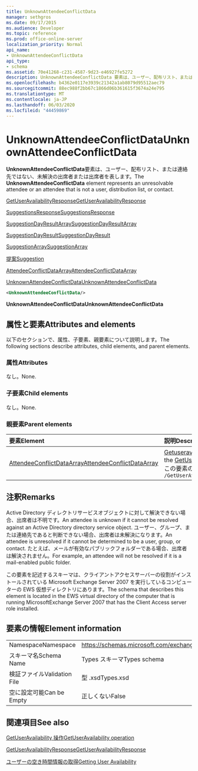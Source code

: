```yaml
---
title: UnknownAttendeeConflictData
manager: sethgros
ms.date: 09/17/2015
ms.audience: Developer
ms.topic: reference
ms.prod: office-online-server
localization_priority: Normal
api_name:
- UnknownAttendeeConflictData
api_type:
- schema
ms.assetid: 70e41268-c231-4587-9d23-e46927fe5272
description: UnknownAttendeeConflictData 要素は、ユーザー、配布リスト、または連絡先ではない、未解決の出席者または出席者を表します。
ms.openlocfilehash: b4362e0117e3939c21342a1ab8079d95512aec79
ms.sourcegitcommit: 88ec988f2bb67c1866d06b361615f3674a24e795
ms.translationtype: MT
ms.contentlocale: ja-JP
ms.lasthandoff: 06/03/2020
ms.locfileid: "44459869"
---
```

# <a name="unknownattendeeconflictdata"></a><span data-ttu-id="9c7c1-103">UnknownAttendeeConflictData</span><span class="sxs-lookup"><span data-stu-id="9c7c1-103">UnknownAttendeeConflictData</span></span>

<span data-ttu-id="9c7c1-104">**UnknownAttendeeConflictData**要素は、ユーザー、配布リスト、または連絡先ではない、未解決の出席者または出席者を表します。</span><span class="sxs-lookup"><span data-stu-id="9c7c1-104">The **UnknownAttendeeConflictData** element represents an unresolvable attendee or an attendee that is not a user, distribution list, or contact.</span></span> 
  
[<span data-ttu-id="9c7c1-105">GetUserAvailabilityResponse</span><span class="sxs-lookup"><span data-stu-id="9c7c1-105">GetUserAvailabilityResponse</span></span>](getuseravailabilityresponse.md)
  
[<span data-ttu-id="9c7c1-106">SuggestionsResponse</span><span class="sxs-lookup"><span data-stu-id="9c7c1-106">SuggestionsResponse</span></span>](suggestionsresponse.md)
  
[<span data-ttu-id="9c7c1-107">SuggestionDayResultArray</span><span class="sxs-lookup"><span data-stu-id="9c7c1-107">SuggestionDayResultArray</span></span>](suggestiondayresultarray.md)
  
[<span data-ttu-id="9c7c1-108">SuggestionDayResult</span><span class="sxs-lookup"><span data-stu-id="9c7c1-108">SuggestionDayResult</span></span>](suggestiondayresult.md)
  
[<span data-ttu-id="9c7c1-109">SuggestionArray</span><span class="sxs-lookup"><span data-stu-id="9c7c1-109">SuggestionArray</span></span>](suggestionarray.md)
  
[<span data-ttu-id="9c7c1-110">提案</span><span class="sxs-lookup"><span data-stu-id="9c7c1-110">Suggestion</span></span>](suggestion.md)
  
[<span data-ttu-id="9c7c1-111">AttendeeConflictDataArray</span><span class="sxs-lookup"><span data-stu-id="9c7c1-111">AttendeeConflictDataArray</span></span>](attendeeconflictdataarray.md)
  
[<span data-ttu-id="9c7c1-112">UnknownAttendeeConflictData</span><span class="sxs-lookup"><span data-stu-id="9c7c1-112">UnknownAttendeeConflictData</span></span>](unknownattendeeconflictdata.md)
  
```xml
<UnknownAttendeeConflictData/>
```

 <span data-ttu-id="9c7c1-113">**UnknownAttendeeConflictData**</span><span class="sxs-lookup"><span data-stu-id="9c7c1-113">**UnknownAttendeeConflictData**</span></span>
## <a name="attributes-and-elements"></a><span data-ttu-id="9c7c1-114">属性と要素</span><span class="sxs-lookup"><span data-stu-id="9c7c1-114">Attributes and elements</span></span>

<span data-ttu-id="9c7c1-115">以下のセクションで、属性、子要素、親要素について説明します。</span><span class="sxs-lookup"><span data-stu-id="9c7c1-115">The following sections describe attributes, child elements, and parent elements.</span></span>
  
### <a name="attributes"></a><span data-ttu-id="9c7c1-116">属性</span><span class="sxs-lookup"><span data-stu-id="9c7c1-116">Attributes</span></span>

<span data-ttu-id="9c7c1-117">なし。</span><span class="sxs-lookup"><span data-stu-id="9c7c1-117">None.</span></span>
  
### <a name="child-elements"></a><span data-ttu-id="9c7c1-118">子要素</span><span class="sxs-lookup"><span data-stu-id="9c7c1-118">Child elements</span></span>

<span data-ttu-id="9c7c1-119">なし。</span><span class="sxs-lookup"><span data-stu-id="9c7c1-119">None.</span></span>
  
### <a name="parent-elements"></a><span data-ttu-id="9c7c1-120">親要素</span><span class="sxs-lookup"><span data-stu-id="9c7c1-120">Parent elements</span></span>

|<span data-ttu-id="9c7c1-121">**要素**</span><span class="sxs-lookup"><span data-stu-id="9c7c1-121">**Element**</span></span>|<span data-ttu-id="9c7c1-122">**説明**</span><span class="sxs-lookup"><span data-stu-id="9c7c1-122">**Description**</span></span>|
|:-----|:-----|
|[<span data-ttu-id="9c7c1-123">AttendeeConflictDataArray</span><span class="sxs-lookup"><span data-stu-id="9c7c1-123">AttendeeConflictDataArray</span></span>](attendeeconflictdataarray.md) <br/> |<span data-ttu-id="9c7c1-124">[Getuseravailability 操作](getuseravailability-operation.md)で識別された、クエリを実行した出席者の競合データの配列を格納します。</span><span class="sxs-lookup"><span data-stu-id="9c7c1-124">Contains an array of conflict data for queried attendees identified in the [GetUserAvailability operation](getuseravailability-operation.md).</span></span>  <br/> <span data-ttu-id="9c7c1-125">この要素の XPath 式を次に示します。</span><span class="sxs-lookup"><span data-stu-id="9c7c1-125">The following is the XPath expression to this element:</span></span>  <br/>  `/GetUserAvailabilityResponse/SuggestionsResponse/SuggestionDayResultArray/SuggestionDayResult[i]/SuggestionArray/Suggestion[i]/AttendeeConflictDataArray` <br/> |
   
## <a name="remarks"></a><span data-ttu-id="9c7c1-126">注釈</span><span class="sxs-lookup"><span data-stu-id="9c7c1-126">Remarks</span></span>

<span data-ttu-id="9c7c1-127">Active Directory ディレクトリサービスオブジェクトに対して解決できない場合、出席者は不明です。</span><span class="sxs-lookup"><span data-stu-id="9c7c1-127">An attendee is unknown if it cannot be resolved against an Active Directory directory service object.</span></span> <span data-ttu-id="9c7c1-128">ユーザー、グループ、または連絡先であると判断できない場合、出席者は未解決になります。</span><span class="sxs-lookup"><span data-stu-id="9c7c1-128">An attendee is unresolved if it cannot be determined to be a user, group, or contact.</span></span> <span data-ttu-id="9c7c1-129">たとえば、メールが有効なパブリックフォルダーである場合、出席者は解決されません。</span><span class="sxs-lookup"><span data-stu-id="9c7c1-129">For example, an attendee will not be resolved if it is a mail-enabled public folder.</span></span>
  
<span data-ttu-id="9c7c1-130">この要素を記述するスキーマは、クライアントアクセスサーバーの役割がインストールされている Microsoft Exchange Server 2007 を実行しているコンピューターの EWS 仮想ディレクトリにあります。</span><span class="sxs-lookup"><span data-stu-id="9c7c1-130">The schema that describes this element is located in the EWS virtual directory of the computer that is running MicrosoftExchange Server 2007 that has the Client Access server role installed.</span></span>
  
## <a name="element-information"></a><span data-ttu-id="9c7c1-131">要素の情報</span><span class="sxs-lookup"><span data-stu-id="9c7c1-131">Element information</span></span>

|||
|:-----|:-----|
|<span data-ttu-id="9c7c1-132">Namespace</span><span class="sxs-lookup"><span data-stu-id="9c7c1-132">Namespace</span></span>  <br/> |https://schemas.microsoft.com/exchange/services/2006/types  <br/> |
|<span data-ttu-id="9c7c1-133">スキーマ名</span><span class="sxs-lookup"><span data-stu-id="9c7c1-133">Schema Name</span></span>  <br/> |<span data-ttu-id="9c7c1-134">Types スキーマ</span><span class="sxs-lookup"><span data-stu-id="9c7c1-134">Types schema</span></span>  <br/> |
|<span data-ttu-id="9c7c1-135">検証ファイル</span><span class="sxs-lookup"><span data-stu-id="9c7c1-135">Validation File</span></span>  <br/> |<span data-ttu-id="9c7c1-136">型 .xsd</span><span class="sxs-lookup"><span data-stu-id="9c7c1-136">Types.xsd</span></span>  <br/> |
|<span data-ttu-id="9c7c1-137">空に設定可能</span><span class="sxs-lookup"><span data-stu-id="9c7c1-137">Can be Empty</span></span>  <br/> |<span data-ttu-id="9c7c1-138">正しくない</span><span class="sxs-lookup"><span data-stu-id="9c7c1-138">False</span></span>  <br/> |
   
## <a name="see-also"></a><span data-ttu-id="9c7c1-139">関連項目</span><span class="sxs-lookup"><span data-stu-id="9c7c1-139">See also</span></span>



[<span data-ttu-id="9c7c1-140">GetUserAvailability 操作</span><span class="sxs-lookup"><span data-stu-id="9c7c1-140">GetUserAvailability operation</span></span>](getuseravailability-operation.md)
  
[<span data-ttu-id="9c7c1-141">GetUserAvailabilityResponse</span><span class="sxs-lookup"><span data-stu-id="9c7c1-141">GetUserAvailabilityResponse</span></span>](getuseravailabilityresponse.md)


[<span data-ttu-id="9c7c1-142">ユーザーの空き時間情報の取得</span><span class="sxs-lookup"><span data-stu-id="9c7c1-142">Getting User Availability</span></span>](https://msdn.microsoft.com/library/d4133fcb-9b0f-4e6b-aadf-a389da83516a%28Office.15%29.aspx)

